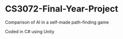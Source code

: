 # CS3072-Final-Year-Project
Comparison of AI in a self-made path-finding game

Coded in C# using Unity
